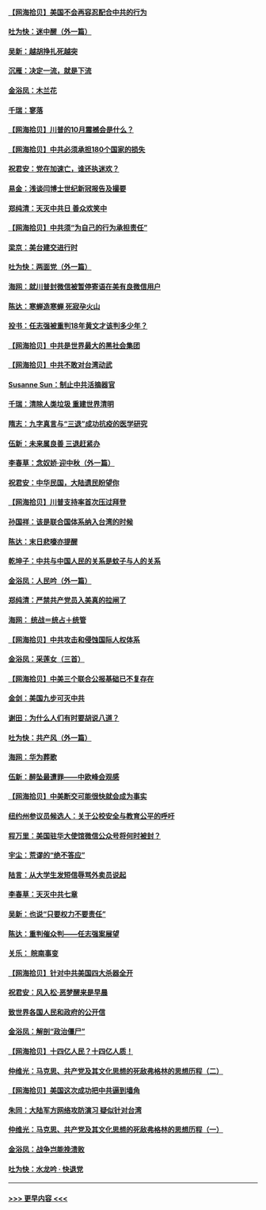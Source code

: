 #### [【网海拾贝】美国不会再容忍配合中共的行为](../pages/nsc993/n12433808.md?t=09271702) 
#### [吐为快：迷中醒（外一篇）](../pages/nsc993/n12433585.md?t=09271702) 
#### [吴新：越胡挣扎死越突](../pages/nsc993/n12433562.md?t=09271702) 
#### [沉雁：决定一流，就是下流](../pages/nsc993/n12432128.md?t=09271702) 
#### [金浴凤：木兰花](../pages/nsc993/n12432124.md?t=09271702) 
#### [千瑞：寥落](../pages/nsc993/n12432071.md?t=09271702) 
#### [【网海拾贝】川普的10月震撼会是什么？](../pages/nsc993/n12431624.md?t=09271702) 
#### [【网海拾贝】中共必须承担180个国家的损失](../pages/nsc993/n12428893.md?t=09271702) 
#### [祝君安：党在加速亡，谁还执迷欢？](../pages/nsc993/n12428652.md?t=09271702) 
#### [易金：浅谈闫博士世纪新冠报告及撮要](../pages/nsc993/n12426822.md?t=09271702) 
#### [郑纯清：天灭中共日 善众欢笑中](../pages/nsc993/n12426784.md?t=09271702) 
#### [【网海拾贝】中共须“为自己的行为承担责任”](../pages/nsc993/n12426067.md?t=09271702) 
#### [梁京：美台建交进行时](../pages/nsc993/n12424066.md?t=09271702) 
#### [吐为快：两面党（外一篇）](../pages/nsc993/n12424043.md?t=09271702) 
#### [海网：就川普封微信被暂停寄语在美有良微信用户](../pages/nsc993/n12424021.md?t=09271702) 
#### [陈达：寒蝉造寒蝉 死寂孕火山](../pages/nsc993/n12423958.md?t=09271702) 
#### [投书：任志强被重判18年黄文才该判多少年？](../pages/nsc993/n12423672.md?t=09271702) 
#### [【网海拾贝】中共是世界最大的黑社会集团](../pages/nsc993/n12423543.md?t=09271702) 
#### [【网海拾贝】中共不敢对台湾动武](../pages/nsc993/n12421418.md?t=09271702) 
#### [Susanne Sun：制止中共活摘器官](../pages/nsc993/n12419654.md?t=09271702) 
#### [千瑞：清除人类垃圾 重建世界清明](../pages/nsc993/n12419414.md?t=09271702) 
#### [隋志：九字真言与“三退”成功抗疫的医学研究](../pages/nsc993/n12419248.md?t=09271702) 
#### [伍新：未来属良善 三退赶紧办](../pages/nsc993/n12418496.md?t=09271702) 
#### [李春草：念奴娇·迎中秋（外一篇）](../pages/nsc993/n12418465.md?t=09271702) 
#### [祝君安：中华民国，大陆遗民盼望你](../pages/nsc993/n12418089.md?t=09271702) 
#### [【网海拾贝】川普支持率首次压过拜登](../pages/nsc993/n12418050.md?t=09271702) 
#### [孙国祥：该是联合国体系纳入台湾的时候](../pages/nsc993/n12417369.md?t=09271702) 
#### [陈达：末日悲嚎亦提醒](../pages/nsc993/n12416736.md?t=09271702) 
#### [乾坤子：中共与中国人民的关系是蚊子与人的关系](../pages/nsc993/n12416632.md?t=09271702) 
#### [金浴凤：人民吟（外一篇）](../pages/nsc993/n12416567.md?t=09271702) 
#### [郑纯清：严禁共产党员入美真的拉闸了](../pages/nsc993/n12416550.md?t=09271702) 
#### [海网： 统战＝统占＋统管](../pages/nsc993/n12416404.md?t=09271702) 
#### [【网海拾贝】中共攻击和侵蚀国际人权体系](../pages/nsc993/n12416250.md?t=09271702) 
#### [金浴凤：采莲女（三首）](../pages/nsc993/n12415517.md?t=09271702) 
#### [【网海拾贝】中美三个联合公报基础已不复存在](../pages/nsc993/n12415054.md?t=09271702) 
#### [金剑：美国九步可灭中共](../pages/nsc993/n12413183.md?t=09271702) 
#### [谢田：为什么人们有时要胡说八道？](../pages/nsc993/n12411861.md?t=09271702) 
#### [吐为快：共产风（外一篇）](../pages/nsc993/n12411761.md?t=09271702) 
#### [海网：华为葬歌](../pages/nsc993/n12410381.md?t=09271702) 
#### [伍新：醉坠最遭罪——中欧峰会观感](../pages/nsc993/n12410364.md?t=09271702) 
#### [【网海拾贝】中美断交可能很快就会成为事实](../pages/nsc993/n12409495.md?t=09271702) 
#### [纽约州参议员候选人：关于公校安全与教育公平的呼吁](../pages/nsc993/n12409228.md?t=09271702) 
#### [程万里：美国驻华大使馆微信公众号将何时被封？](../pages/nsc993/n12407397.md?t=09271702) 
#### [宇尘：荒谬的“绝不答应”](../pages/nsc993/n12407360.md?t=09271702) 
#### [陆言：从大学生发短信辱骂外卖员说起](../pages/nsc993/n12407285.md?t=09271702) 
#### [李春草：天灭中共七章](../pages/nsc993/n12406988.md?t=09271702) 
#### [吴新：也说“只要权力不要责任”](../pages/nsc993/n12406966.md?t=09271702) 
#### [陈达：重判催众判——任志强案展望](../pages/nsc993/n12404540.md?t=09271702) 
#### [关乐： 皖南事变](../pages/nsc993/n12404288.md?t=09271702) 
#### [【网海拾贝】针对中共美国四大杀器全开](../pages/nsc993/n12404172.md?t=09271702) 
#### [祝君安：风入松‧恶梦醒来是早晨](../pages/nsc993/n12401953.md?t=09271702) 
#### [致世界各国人民和政府的公开信](../pages/nsc993/n12401824.md?t=09271702) 
#### [金浴凤：解剖“政治僵尸”](../pages/nsc993/n12401808.md?t=09271702) 
#### [【网海拾贝】十四亿人民？十四亿人质！](../pages/nsc993/n12401708.md?t=09271702) 
#### [仲维光：马克思、共产党及其文化思想的死敌弗格林的思想历程（二）](../pages/nsc993/n12399107.md?t=09271702) 
#### [【网海拾贝】美国这次成功把中共逼到墙角](../pages/nsc993/n12400173.md?t=09271702) 
#### [朱同：大陆军方网络攻防演习 疑似针对台湾](../pages/nsc993/n12399868.md?t=09271702) 
#### [仲维光：马克思、共产党及其文化思想的死敌弗格林的思想历程（一）](../pages/nsc993/n12398341.md?t=09271702) 
#### [金浴凤：战争岂能挽溃败](../pages/nsc993/n12398855.md?t=09271702) 
#### [吐为快：水龙吟 · 快退党](../pages/nsc993/n12398849.md?t=09271702) 

----
#### [ >>> 更早内容 <<< ](../indexes/nsc993-earlier.md)
